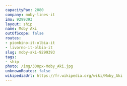 ```yaml
---
capacityPax: 2080
company: moby-lines-it
imo: 9299393
layout: ship
name: Moby Aki
outOfScope: false
routes:
- piombino-it-olbia-it
- livorno-it-olbia-it
slug: moby-aki-9299393
tags:
- ship
photo: /img/300px-Moby_Aki.jpg
unknownRoutes: false
wikipediaUrl: https://fr.wikipedia.org/wiki/Moby_Aki
---
```

